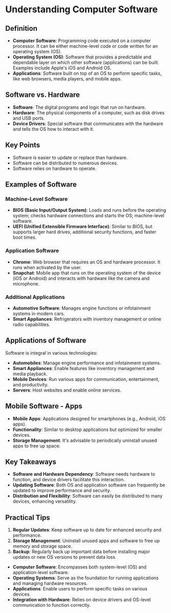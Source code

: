 # Understanding Computer Software

## Definition

- **Computer Software**: Programming code executed on a computer processor. It can be either machine-level code or code written for an operating system (OS).
- **Operating System (OS)**: Software that provides a predictable and dependable layer on which other software (applications) can be built. Examples include Apple's iOS and Android OS.
- **Applications**: Software built on top of an OS to perform specific tasks, like web browsers, media players, and mobile apps.

## Software vs. Hardware

- **Software**: The digital programs and logic that run on hardware.
- **Hardware**: The physical components of a computer, such as disk drives and USB ports.
- **Device Drivers**: Special software that communicates with the hardware and tells the OS how to interact with it.

## Key Points

- Software is easier to update or replace than hardware.
- Software can be distributed to numerous devices.
- Software relies on hardware to operate.

## Examples of Software

### Machine-Level Software

- **BIOS (Basic Input/Output System)**: Loads and runs before the operating system; checks hardware connections and starts the OS; machine-level software.
- **UEFI (Unified Extensible Firmware Interface)**: Similar to BIOS, but supports larger hard drives, additional security functions, and faster boot times.

### Application Software

- **Chrome**: Web browser that requires an OS and hardware processor. It runs when activated by the user.
- **Snapchat**: Mobile app that runs on the operating system of the device (iOS or Android) and interacts with hardware like the camera and microphone.

### Additional Applications

- **Automotive Software**: Manages engine functions or infotainment systems in modern cars.
- **Smart Appliances**: Refrigerators with inventory management or online radio capabilities.

## Applications of Software

Software is integral in various technologies:

- **Automobiles**: Manage engine performance and infotainment systems.
- **Smart Appliances**: Enable features like inventory management and media playback.
- **Mobile Devices**: Run various apps for communication, entertainment, and productivity.
- **Servers**: Host websites and enable online services.

## Mobile Software - Apps

- **Mobile Apps**: Applications designed for smartphones (e.g., Android, iOS apps).
- **Functionality**: Similar to desktop applications but optimized for smaller devices.
- **Storage Management**: It's advisable to periodically uninstall unused apps to free up space.

## Key Takeaways

- **Software and Hardware Dependency**: Software needs hardware to function, and device drivers facilitate this interaction.
- **Updating Software**: Both OS and application software can frequently be updated to improve performance and security.
- **Distribution and Flexibility**: Software can easily be distributed to many devices, enhancing versatility.

## Practical Tips

1. **Regular Updates**: Keep software up to date for enhanced security and performance.
2. **Storage Management**: Uninstall unused apps and software to free up memory and storage space.
3. **Backup**: Regularly back up important data before installing major updates or new OS versions to prevent data loss.

- **Computer Software**: Encompasses both system-level (OS) and application-level software.
- **Operating Systems**: Serve as the foundation for running applications and managing hardware resources.
- **Applications**: Enable users to perform specific tasks on various devices.
- **Integration with Hardware**: Relies on device drivers and OS-level communication to function correctly.
